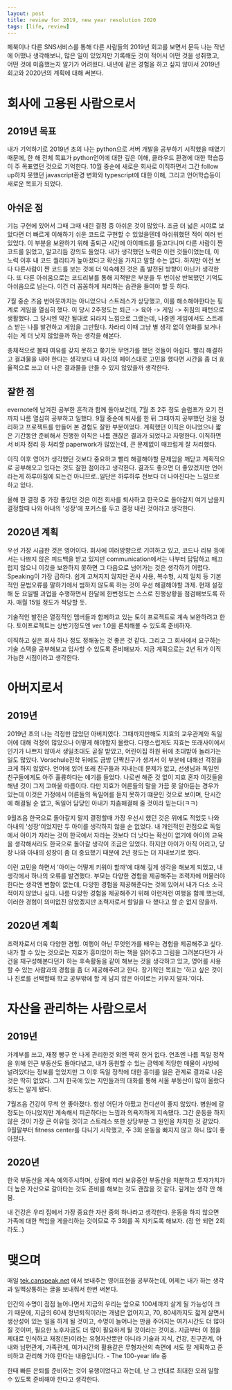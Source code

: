 ```yaml
---
layout: post
title: review for 2019, new year resolution 2020
tags: [life, review]
---
```


 페북이나 다른 SNS서비스를 통해 다른 사람들의 2019년 회고를 보면서 문득 나는 작년에 어땠나 생각해보니, 많은 일이 있었지만 기록해둔 것이 적어서 어떤 것을 성취했고, 어떤 것에 미흡했는지 알기가 어려웠다. 내년에 같은 경험을 하고 싶지 않아서 2019년 회고와 2020년의 계획에 대해 써본다.

# 회사에 고용된 사람으로서
## 2019년 목표
내가 기억하기로 2019년 초의 나는 python으로 서버 개발을 공부하기 시작했을 때였기 때문에, 한 해 전체 목표가 python언어에 대한 깊은 이해, 클라우드 환경에 대한 학습등이 주 목표였던 것으로 기억한다. 10월 중순에 새로운 회사로 이직하면서 그간 follow up하지 못했던 javascript환경 변화와 typescript에 대한 이해, 그리고 언어학습등이 새로운 목표가 되었다.

## 아쉬운 점
기능 구현에 있어서 그때 그때 내린 결정 중 아쉬운 것이 많았다.  조금 더 넓은 시야로 보았다면 더 빠르게 이해하기 쉬운 코드로 구현할 수 있었을텐데 아쉬워했던 적이 여러 번 있었다. 이 부분을 보완하기 위해 출퇴근 시간에 아이패드를 들고다니며 다른 사람이 짠 코드를 읽었고, 알고리듬 강의도 들었다. 내가 생각했던 노력은 이런 것들이었는데, 이 노력 이후 내 코드 퀄리티가 높아졌다고 확신을 가지고 말할 수는 없다.  하지만 이전 보다 다른사람이 짠 코드를 보는 것에 더 익숙해진 것은 좀 발전된 방향이 아닌가 생각한다. 또 다른 아쉬움으로는 코드리뷰를 통해 지적받은 부분을 두 번이상 반복했던 기억도 아쉬움으로 남는다. 이건 더 꼼꼼하게 처리하는 습관을 들여야 할 듯 하다.

7월 중순 즈음 번아웃까지는 아니었으나 스트레스가 상당했고, 이를 해소해야한다는 핑계로 게임을 열심히 했다. 이 당시 2주정도는 퇴근 -> 육아 -> 게임 -> 취침의 패턴으로 생활했다. 그 당시엔 약간 될대로 되라지 느낌으로 그랬는데, 나중엔 게임에서도 스트레스 받는 나를 발견하고 게임을 그만뒀다. 차라리 이때 그냥 별 생각 없이 영화를 보거나 쉬는 게 더 낫지 않았을까 하는 생각을 해본다.

총체적으로 볼때 여유를 갖지 못하고 쫒기듯 무언가를 했던 것들이 아쉽다. 빨리 해결하고 결과물을 내야 한다는 생각보다 내 자신의 페이스대로 고민을 했다면 시간을 좀 더 효율적으로 쓰고 더 나은 결과물을 만들 수 있지 않았을까 생각한다.

## 잘한 점
evernote에 남겨진 공부한 흔적과 함께 돌아보건데, 7월 초 2주 정도 슬럼프가 오기 전까지 나름 열심히 공부하고 일했다.
9월 중순에 퇴사를 한 뒤 그때까지 공부했던 것을 정리하고 프로젝트를 만들어 본 경험도 잘한 부분이었다. 계획했던 이직은 아니었으나 짧은 기간동안 준비해서 진행한 이직은 나름 괜찮은 결과가 되었다고 자평한다. 이직하면서 비자 정리 등 처리할 paperwork가 많았는데, 큰 문제없이 매끄럽게 잘 처리했다.

이직 이후 영어가 생각했던 것보다 중요하고 빨리 해결해야할 문제임을 깨닫고 계획적으로 공부해오고 있다는 것도 잘한 점이라고 생각한다. 결과도 좋으면 더 좋았겠지만 언어라는게 하루아침에 되는건 아니므로..일단은 하루하루 전보다 더 나아진다는 느낌으로 하고 있다.

올해 한 결정 중 가장 좋았던 것은 이전 회사를 퇴사하고 한국으로 돌아갈지 여기 남을지 결정할때 나와 아내의 '성장'에 포커스를 두고 결정 내린 것이라고 생각한다.

## 2020년 계획
우선 가장 시급한 것은 영어이다. 회사에 여러방향으로 기여하고 있고, 코드나 리뷰 등에서는 나쁘지 않은 피드백을 받고 있지만 communication에서는 나부터 답답하고 매끄럽지 않으니 이것을 보완하지 못하면 그 다음으로 넘어가는 것은 생각하기 어렵다. Speaking이 가장 급하다. 쉽게 고쳐지지 않지만 관사 사용, 복수형, 시제 일치 등 기본적인 문법오류를 말하기에서 범하지 않도록 하는 것이 우선 해결해야할 과제.  현재 설정해 둔 요일별 과업을 수행하면서 한달에 한번정도는 스스로 진행상황을 점검해보도록 하자. 매월 15일 정도가 적당할 듯.

기술적인 발전은 열정적인 멤버들과 함께하고 있는 토이 프로젝트로 계속 보완하려고 한다. 토이프로젝트는 상반기정도엔 ver 1.0을 론치해볼 수 있도록 준비하자.

이직하고 싶은 회사 하나 정도 정해놓는 것 좋은 것 같다. 그리고 그 회사에서 요구하는 기술 스택을 공부해보고 입사할 수 있도록 준비해보자. 지금 계획으로는 2년 뒤가 이직 가능한 시점이라고 생각한다.

# 아버지로서
## 2019년
2019년 초의 나는 걱정만 많았던 아버지였다. 그때까지만해도 지효의 교우관계와 독일어에 대해 걱정이 많았으나 어떻게 해야할지 몰랐다. 다행스럽게도 지효는 또래사이에서 인기가 나쁘지 않아서 생일초대도 곧잘 받았고, 어린이집 하원 뒤에 초대받아 놀러가는 일도 많았다. Vorschule진학 뒤에도 금방 단짝친구가 생겨서 이 부분에 대해선 걱정을 크게 하지 않았다. 언어에 있어 또래 친구들과 지내는데 문제가 없고, 선생님과 독일인 친구들에게도 아주 훌륭하다는 얘기를 들었다. 나로썬 해준 것 없이 지효 혼자 이것들을 해낸 것이 그저 고마울 따름이다. 다만 지효가 어른들의 말을 가끔 못 알아듣는 경우가 있는데 이것은 가정에서 어른들의 독일어를 듣지 못하기 떄문인 것으로 보이며, 단시간에 해결될 순 없고, 독일어 담당인 아내가 차츰해결해 줄 것이라 믿는다(ㅋㅋ)

9월즈음 한국으로 돌아갈지 말지 결정할때 가장 우선시 했던 것은 위에도 적었듯 나와 아내의 '성장'이었지만 두 아이를 생각하지 않을 순 없었다. 내 개인적인 관점으로 독일에서 아이가 자라는 것이 한국에서 자라는 것보다 더 낫다는 확신이 없기에 아이의 교육을 생각해서라도 한국으로 돌아갈 생각이 조금은 있었다. 하지만 아이가 아직 어리고, 당장 나와 아내의 성장이 좀 더 중요했기 때문에 2년 정도는 더 지내보기로 했다.

이런 고민을 하면서 '아이는 어떻게 키워야 할까'에 대해 깊게 생각을 해보게 되었고, 내 생각에서 하나의 오류를 발견했다. 부모는 다양한 경험을 제공해주는 조력자에 머물러야 한다는 생각엔 변함이 없는데, 다양한 경험을 제공해준다는 것에 있어서 내가 다소 소극적이지 않았나 싶다. 나름 다양한 경험을 제공해주기 위해 이런저런 여행을 함께 했는데, 이러한 경험이 의미없진 않았겠지만 조력자로서 할일을 다 했다고 할 순 없지 않을까.

## 2020년 계획
조력자로서 더욱 다양한 경험. 여행이 아닌 무엇인가를 배우는 경험을 제공해주고 싶다. 내가 할 수 있는 것으로는 지효가 흥미있어 하는 책을 읽어주고 그림을 그려본다던가 사건을 재구성해본다던가 하는 후속활동을 같이 해보는 것을 생각하고 있고, 영어를 사용할 수 있는 사람과의 경험을 좀 더 제공해주려고 한다. 장기적인 목표는 '하고 싶은 것이나 진로를 선택할때 학교 공부밖에 할 게 남지 않은 아이로는 키우지 말자.'이다.

# 자산을 관리하는 사람으로서
## 2019년
가계부를 쓰고, 재정 빵구 안 나게 관리한것 외엔 딱히 한거 없다. 연초엔 나름 독일 정착을 위해 인근 부동산도 돌아다녔고, 내가 동원할 수 있는 금액에 적당한 매물이 사방에 널려있다는 정보를 얻었지만 그 이후 독일 정착에 대한 흥미를 잃은 관계로 결과로 나온것은 딱히 없었다. 그저 한국에 있는 지인들과의 대화를 통해 서울 부동산이 많이 올랐다 정도는 알게 됐다.

7월즈음 건강이 무척 안 좋아졌다. 항상 어딘가 아팠고 컨디션이 좋지 않았다. 병원에 갈 정도는 아니었지만 계속해서 피곤하다는 느낌과 의욕저하게 지속됐다. 그간 운동을 하지 않은 것이 가장 큰 이유일 것이고 스트레스 또한 상당부분 그 원인을 차지한 것 같았다. 9월말부터 fitness center를 다니기 시작했고, 주 3회 운동을 빠지지 않고 하니 많이 좋아졌다.

## 2020년
한국 부동산을 계속 예의주시하며, 상황에 따라 보유중인 부동산을 처분하고 투자가치가 더 높은 자산으로 갈아타는 것도 준비를 해보는 것도 괜찮을 것 같다. 깊게는 생각 안 해봄.

내 건강은 우리 집에서 가장 중요한 자산 중의 하나라고 생각한다. 운동을 하지 않으면 가족에 대한 책임을 게을리하는 것이므로 주 3회를 꼭 지키도록 해보자.  (정 안 되면 2회라도..)

# 맺으며
매일 [tek.canspeak.net](http://tek.canspeak.net) 에서 보내주는 영어표현을 공부하는데, 어제는 내가 하는 생각과 일맥상통하는 글을 보내줘서 한번 써본다.
>
인간의 수명이 점점 늘어나면서 지금의 우리는 앞으로 100세까지 살게 될 가능성이 크기 때문에, 지금의 60세 정년퇴직이라는 개념은 없어지고, 70, 80세까지도 젋게 살면서 생산성이 있는 일을 하게 될 것이고, 수명이 늘어나는 만큼 주어지는 여가시간도 더 많아질 것이며, 필요한 노후자금도 더 많이 필요하게 될 것이라는 것이죠. 지금부터 이 점을 제대로 인식하고 재정(돈)이라는 유형자산뿐만 아니라 기술과 지식, 건강, 친구관계, 아내와 남편관계, 가족관계, 여가시간의 활용같은 무형자산의 측면에 서도 잘 계획하고 준비하고 관리해 가야 한다는 내용입니다. - The 100-year life 중

한때 빠른 은퇴를 준비하는 것이 유행이었다고 하는데, 난 그 반대로 최대한 오래 일할 수 있도록 준비해야 한다고 생각한다.